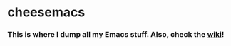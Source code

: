 # cheesemacs
### This is where I dump all my Emacs stuff. Also, check the [wiki](https://github.com/cheeze2000/cheesemacs/wiki)!
